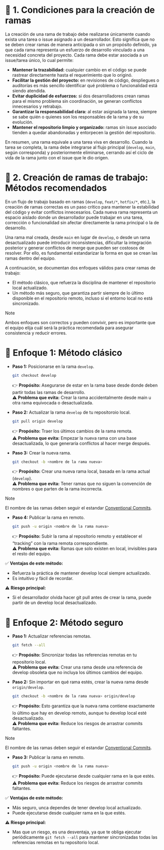 # 🔹 1. Condiciones para la creación de ramas

La creación de una rama de trabajo debe realizarse únicamente cuando exista una tarea o issue asignado a un desarrollador. Esto significa que no se deben crear ramas de manera anticipada o sin un propósito definido, ya que cada rama representa un esfuerzo de desarrollo vinculado a una necesidad concreta del proyecto. Cada rama debe estar asociada a un issue/tarea único, lo cual permite:

- **Mantener la trazabilidad:** cualquier cambio en el código se puede rastrear directamente hasta el requerimiento que lo originó.
- **Facilitar la gestión del proyecto:** en revisiones de código, despliegues o auditorías es más sencillo identificar qué problema o funcionalidad está siendo atendida.
- **Evitar duplicidad de esfuerzos:** si dos desarrolladores crean ramas para el mismo problema sin coordinación, se generan conflictos innecesarios y retrabajo.
- **Garantizar la responsabilidad clara:** al estar asignada la tarea, siempre se sabe quién o quienes son los responsables de la rama y de su evolución.
- **Mantener el repositorio limpio y organizado:** ramas sin issue asociado tienden a quedar abandonadas y entorpecen la gestión del repositorio.

En resumen, una rama equivale a una tarea viva en desarrollo. Cuando la tarea se completa, la rama debe integrarse al flujo principal (`develop`, `main`, según corresponda) y posteriormente eliminarse, cerrando así el ciclo de vida de la rama junto con el issue que le dio origen.

# 🔹 2. Creación de ramas de trabajo: Métodos recomendados

En un flujo de trabajo basado en ramas (`develop`, `feat/*`, `hotfix/*`, etc.), la creación de ramas correctas es un paso crítico para mantener la estabilidad del código y evitar conflictos innecesarios. Cada nueva rama representa un espacio aislado donde un desarrollador puede trabajar en una tarea, corrección o funcionalidad sin afectar directamente la rama principal o la de desarrollo.

Una rama mal creada, desde `main` en lugar de `develop`, o desde un rama desactualizado puede introducir inconsistencias, dificultar la integración posterior y generar conflictos de merge que pueden ser costosos de resolver. Por ello, es fundamental estandarizar la forma en que se crean las ramas dentro del equipo.

A continuación, se documentan dos enfoques válidos para crear ramas de trabajo:

- El método clásico, que refuerza la disciplina de mantener el repositorio local actualizado.
- Un método más seguro, que garantiza partir siempre de lo último disponible en el repositorio remoto, incluso si el entorno local no está sincronizado.

> [!NOTE]
> Ambos enfoques son correctos y pueden convivir, pero es importante que el equipo elija cuál será la práctica recomendada para asegurar consistencia y reducir errores.

# 🔹 Enfoque 1: Método clásico

- **Paso 1:** Posicionarse en la rama `develop`.
    
    ```bash
    git checkout develop
    ```

    👉 **Propósito:** Asegurarse de estar en la rama base desde donde deben partir todas las ramas de desarrollo.<br>
    ⚠️ **Problema que evita:** Crear la rama accidentalmente desde main u otra rama equivocada o desactualizada.

- **Paso 2:** Actualizar la rama `develop` de tu repositoroio local.

    ```bash
    git pull origin develop
    ```

    👉 **Propósito:** Traer los últimos cambios de la rama remota.<br>
    ⚠️ **Problema que evita:** Empezar la nueva rama con una base desactualizada, lo que generaría conflictos al hacer merge después.

- **Paso 3:** Crear la nueva rama.

    ```bash
    git checkout -b <nombre de la rama nueva>
    ```

    👉 **Propósito:** Crear una nueva rama local, basada en la rama actual (`develop`).<br>
    ⚠️ **Problema que evita:** Tener ramas que no siguen la convención de nombres o que parten de la rama incorrecta.

> [!NOTE]
> El nombre de las ramas deben seguir el estandar [Conventional Commits](https://www.conventionalcommits.org/en/v1.0.0/).

- **Paso 4:** Publicar la rama en remoto.

    ```bash
    git push -u origin <nombre de la rama nueva>
    ```

    👉 **Propósito:** Subir la rama al repositorio remoto y establecer el “tracking” con la rama remota correspondiente.<br>
    ⚠️ **Problema que evita:** Ramas que solo existen en local, invisibles para el resto del equipo.

✅ **Ventajas de este método:**

- Refuerza la práctica de mantener develop local siempre actualizado.
- Es intuitivo y fácil de recordar.

⚠️ **Riesgo principal:**

- Si el desarrollador olvida hacer git pull antes de crear la rama, puede partir de un develop local desactualizado.

# 🔹 Enfoque 2: Método seguro

- **Paso 1:** Actualizar referencias remotas.

    ```bash
    git fetch --all
    ```

    👉 **Propósito:** Sincronizar todas las referencias remotas en tu repositorio local.<br>
    ⚠️ **Problema que evita:** Crear una rama desde una referencia de develop obsoleta que no incluya los últimos cambios del equipo.

- **Paso 2:** Sin importar en qué rama estés, crear la nueva rama desde `origin/develop`.

    ```bash
    git checkout -b <nombre de la rama nueva> origin/develop
    ```

    👉 **Propósito:** Esto garantiza que la nueva rama contiene exactamente lo último que hay en develop remoto, aunque tu develop local esté desactualizado.<br>
    ⚠️ **Problema que evita:** Reduce los riesgos de arrastrar commits faltantes.

> [!NOTE]
> El nombre de las ramas deben seguir el estandar [Conventional Commits](https://www.conventionalcommits.org/en/v1.0.0/).

- **Paso 3:** Publicar la rama en remoto.

    ```bash
    git push -u origin <nombre de la rama nueva>
    ```

    👉 **Propósito:** Puede ejecutarse desde cualquier rama en la que estés.<br>
    ⚠️ **Problema que evita:** Reduce los riesgos de arrastrar commits faltantes.

✅ **Ventajas de este método:**

- Más seguro, unca dependes de tener develop local actualizado.
- Puede ejecutarse desde cualquier rama en la que estés.

⚠️ **Riesgo principal:**

- Mas que un riesgo, es una desventaja, ya que te obliga ejecutar periódicamente `git fetch --all` para mantener sincronizadas todas las referencias remotas en tu repositorio local.
